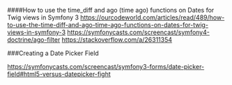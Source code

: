 ####How to use the time_diff and ago (time ago) functions on Dates for Twig views in Symfony 3
https://ourcodeworld.com/articles/read/489/how-to-use-the-time-diff-and-ago-time-ago-functions-on-dates-for-twig-views-in-symfony-3
https://symfonycasts.com/screencast/symfony4-doctrine/ago-filter
https://stackoverflow.com/a/26311354

###Creating a Date Picker Field

https://symfonycasts.com/screencast/symfony3-forms/date-picker-field#html5-versus-datepicker-fight